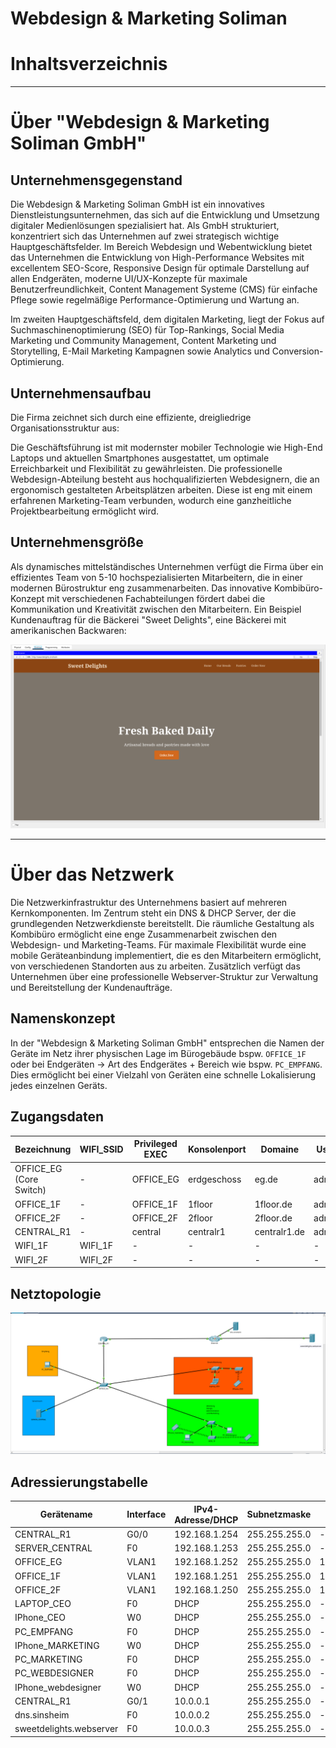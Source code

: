 # Webdesign & Marketing Soliman

# Inhaltsverzeichnis

---

# Über "Webdesign & Marketing Soliman GmbH"

## Unternehmensgegenstand

Die Webdesign & Marketing Soliman GmbH ist ein innovatives Dienstleistungsunternehmen, das sich auf die Entwicklung und Umsetzung digitaler Medienlösungen spezialisiert hat. Als GmbH strukturiert, konzentriert sich das Unternehmen auf zwei strategisch wichtige Hauptgeschäftsfelder. Im Bereich Webdesign und Webentwicklung bietet das Unternehmen die Entwicklung von High-Performance Websites mit excellentem SEO-Score, Responsive Design für optimale Darstellung auf allen Endgeräten, moderne UI/UX-Konzepte für maximale Benutzerfreundlichkeit, Content Management Systeme (CMS) für einfache Pflege sowie regelmäßige Performance-Optimierung und Wartung an.

Im zweiten Hauptgeschäftsfeld, dem digitalen Marketing, liegt der Fokus auf Suchmaschinenoptimierung (SEO) für Top-Rankings, Social Media Marketing und Community Management, Content Marketing und Storytelling, E-Mail Marketing Kampagnen sowie Analytics und Conversion-Optimierung.

## Unternehmensaufbau

Die Firma zeichnet sich durch eine effiziente, dreigliedrige Organisationsstruktur aus:

Die Geschäftsführung ist mit modernster mobiler Technologie wie High-End Laptops und aktuellen Smartphones ausgestattet, um optimale Erreichbarkeit und Flexibilität zu gewährleisten. Die professionelle Webdesign-Abteilung besteht aus hochqualifizierten Webdesignern, die an ergonomisch gestalteten Arbeitsplätzen arbeiten. Diese ist eng mit einem erfahrenen Marketing-Team verbunden, wodurch eine ganzheitliche Projektbearbeitung ermöglicht wird.

## Unternehmensgröße

Als dynamisches mittelständisches Unternehmen verfügt die Firma über ein effizientes Team von 5-10 hochspezialisierten Mitarbeitern, die in einer modernen Bürostruktur eng zusammenarbeiten. Das innovative Kombibüro-Konzept mit verschiedenen Fachabteilungen fördert dabei die Kommunikation und Kreativität zwischen den Mitarbeitern. Ein Beispiel Kundenauftrag für die Bäckerei "Sweet Delights", eine Bäckerei mit amerikanischen Backwaren:

![image.png](image.png)

---

# Über das Netzwerk

Die Netzwerkinfrastruktur des Unternehmens basiert auf mehreren Kernkomponenten. Im Zentrum steht ein DNS & DHCP Server, der die grundlegenden Netzwerkdienste bereitstellt. Die räumliche Gestaltung als Kombibüro ermöglicht eine enge Zusammenarbeit zwischen den Webdesign- und Marketing-Teams. Für maximale Flexibilität wurde eine mobile Geräteanbindung implementiert, die es den Mitarbeitern ermöglicht, von verschiedenen Standorten aus zu arbeiten. Zusätzlich verfügt das Unternehmen über eine professionelle Webserver-Struktur zur Verwaltung und Bereitstellung der Kundenaufträge.

## Namenskonzept

In der "Webdesign & Marketing Soliman GmbH" entsprechen die Namen der Geräte im Netz ihrer physischen Lage im Bürogebäude bspw. `OFFICE_1F` oder bei Endgeräten → Art des Endgerätes + Bereich wie bspw. `PC_EMPFANG`. Dies ermöglicht bei einer Vielzahl von Geräten eine schnelle Lokalisierung jedes einzelnen Geräts.

## Zugangsdaten

| Bezeichnung | WIFI_SSID | Privileged EXEC | Konsolenport | Domaine | User | Passwort | WLAN PW |
| --- | --- | --- | --- | --- | --- | --- | --- |
| OFFICE_EG (Core Switch) | - | OFFICE_EG | erdgeschoss | eg.de | admin | web | - |
| OFFICE_1F | - | OFFICE_1F | 1floor | 1floor.de | admin | web | - |
| OFFICE_2F | - | OFFICE_2F | 2floor | 2floor.de | admin | web | - |
| CENTRAL_R1 | - | central | centralr1 | centralr1.de | admin | web | - |
| WIFI_1F | WIFI_1F | - | - | - | - | - | WIFI1FLOOR |
| WIFI_2F | WIFI_2F | - | - | - | - | - | WIFI2FLOOR |

## Netztopologie

![image.png](image%201.png)

## Adressierungstabelle

| Gerätename | Interface | IPv4-Adresse/DHCP | Subnetzmaske | Default Gateway |
| --- | --- | --- | --- | --- |
| CENTRAL_R1 | G0/0 | 192.168.1.254 | 255.255.255.0 | - |
| SERVER_CENTRAL | F0 | 192.168.1.253 | 255.255.255.0 | - |
| OFFICE_EG | VLAN1 | 192.168.1.252 | 255.255.255.0 | 192.168.1254 |
| OFFICE_1F | VLAN1 | 192.168.1.251 | 255.255.255.0 | 192.168.1.254 |
| OFFICE_2F | VLAN1 | 192.168.1.250 | 255.255.255.0 | 192.168.1.254 |
| LAPTOP_CEO | F0 | DHCP | 255.255.255.0 | - |
| IPhone_CEO | W0 | DHCP | 255.255.255.0 | - |
| PC_EMPFANG | F0 | DHCP | 255.255.255.0 | - |
| IPhone_MARKETING | W0 | DHCP | 255.255.255.0 | - |
| PC_MARKETING | F0 | DHCP | 255.255.255.0 | - |
| PC_WEBDESIGNER | F0 | DHCP | 255.255.255.0 | - |
| IPhone_webdesigner | W0 | DHCP | 255.255.255.0 | - |
| CENTRAL_R1 | G0/1 | 10.0.0.1 | 255.255.255.0 | - |
| dns.sinsheim | F0 | 10.0.0.2 | 255.255.255.0 | - |
| sweetdelights.webserver | F0 | 10.0.0.3 | 255.255.255.0 | - |
